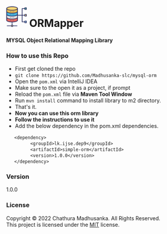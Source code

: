 # <img src="src/main/resources/db.png"  width="55"/>  ORMapper
#### MYSQL Object Relational Mapping Library 

### How to use this Repo
* First get cloned the repo 
* ```git clone https://github.com/Madhusanka-slc/mysql-orm```
* Open the `pom.xml` via IntelliJ IDEA
* Make sure to the open it as a project, if prompt
* Reload the `pom.xml` file via **Maven Tool Window**
* Run `mvn install` command to install library to m2 directory.
* That's it.
* **Now you can use this orm library**
* **Follow the instructions to use it**
* Add the below dependency in the pom.xml dependencies.

~~~
   <dependency>
         <groupId>lk.ijse.dep9</groupId>
         <artifactId>simple-orm</artifactId>
         <version>1.0.0</version>
   </dependency>
~~~
### Version
1.0.0

### License
Copyright © 2022 Chathura Madhusanka. All Rights Reserved. <br>
This project is licensed under the [MIT](LICENSE.txt) license.